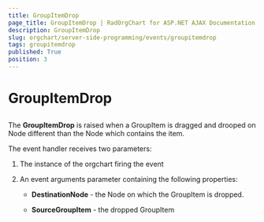 ```yaml
---
title: GroupItemDrop
page_title: GroupItemDrop | RadOrgChart for ASP.NET AJAX Documentation
description: GroupItemDrop
slug: orgchart/server-side-programming/events/groupitemdrop
tags: groupitemdrop
published: True
position: 3
---
```


# GroupItemDrop



## 

The **GroupItemDrop** is raised when a GroupItem is dragged and drooped on Node different than the Node which contains the item.

The event handler receives two parameters:

1. The instance of the orgchart firing the event

2. An event arguments parameter containing the following properties:

	* **DestinationNode** - the Node on which the GroupItem is dropped.

	* **SourceGroupItem** - the dropped GroupItem
